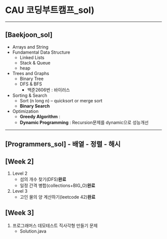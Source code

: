 # CAU 코딩부트캠프_sol)
---
[Baekjoon_sol]
---
- Arrays and String
- Fundamental Data Structure
	- Linked Lists
	- Stack & Queue
	- heap
- Trees and Graphs
	- Binary Tree
	- DFS & BFS
		- 백준2606번 : 바이러스
- Sorting & Search
	- Sort (n long n) – quicksort or merge sort
	- **Binary Search**
- Optimization
	- **Greedy Algorithm** : 
	- **Dynamic Programming** : Recursion문제를 dynamic으로 성능개선 

---
[Programmers_sol]
	- 배열
	- 정렬
	- 해시
---
[Week 2]
---
1. Level 2
	- 섬의 개수 찾기(DFS)**완료**
	- 일정 간격 병합(collections+BIG_O)**완료**
2. Level 3
	- 고인 물의 양 계산하기(leetcode 42)**완료**

[Week 3]
---
1. 프로그래머스 데모테스트 직사각형 만들기 문제
	- Solution.java
